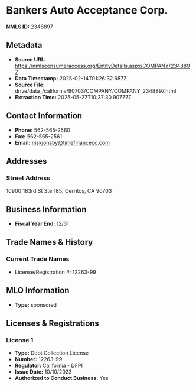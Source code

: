 # Bankers Auto Acceptance Corp.

**NMLS ID:** 2348897

## Metadata
- **Source URL:** https://nmlsconsumeraccess.org/EntityDetails.aspx/COMPANY/2348897
- **Data Timestamp:** 2025-02-14T01:26:32.687Z
- **Source File:** drive/data_/california/90703/COMPANY/COMPANY_2348897.html
- **Extraction Time:** 2025-05-27T10:37:30.907777

## Contact Information
- **Phone:** 562-565-2560
- **Fax:** 562-565-2561
- **Email:** mskjonsby@timefinanceco.com

## Addresses
### Street Address
10900 183rd St Ste 185; Cerritos, CA 90703

## Business Information
- **Fiscal Year End:** 12/31

## Trade Names & History
### Current Trade Names
- License/Registration #: 12263-99

## MLO Information
- **Type:** sponsored

## Licenses & Registrations

### License 1
- **Type:** Debt Collection License
- **Number:** 12263-99
- **Regulator:** California - DFPI
- **Issue Date:** 10/10/2023
- **Authorized to Conduct Business:** Yes
